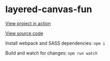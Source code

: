 # layered-canvas-fun

[View project in action](https://opl.io/test/gravity/dist/)

[View source code](https://github.com/calebbabin/layered-canvas-fun/)

Install webpack and SASS dependencies:
```npm i```

Build and watch for changes:
```npm run watch```